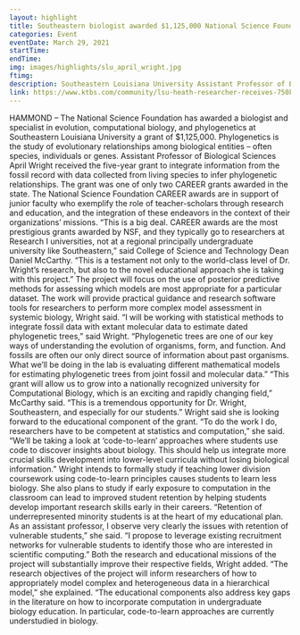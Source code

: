 ```yaml
---
layout: highlight
title: Southeastern biologist awarded $1,125,000 National Science Foundation Grant
categories: Event
eventDate: March 29, 2021
startTime:
endTime:
img: images/highlights/slu_april_wright.jpg
ftimg:
description: Southeastern Louisiana University Assistant Professor of Biological Sciences April Wright has been awarded a five-year grant of $1,125,000 by the National Science Foundation to integrate information from the fossil record with data collected from living species to infer phylogenetic relationships.
link: https://www.ktbs.com/community/lsu-heath-researcher-receives-750k-nasa-grant/article_11bbfb82-87db-11eb-ae6d-b3f7535207ed.html
---
```

HAMMOND – The National Science Foundation has awarded a biologist and specialist in evolution, computational biology, and phylogenetics at Southeastern Louisiana University a grant of $1,125,000. Phylogenetics is the study of evolutionary relationships among biological entities – often species, individuals or genes.
     Assistant Professor of Biological Sciences April Wright received the five-year grant to integrate information from the fossil record with data collected from living species to infer phylogenetic relationships.
     The grant was one of only two CAREER grants awarded in the state. The National Science Foundation CAREER awards are in support of junior faculty who exemplify the role of teacher-scholars through research and education, and the integration of these endeavors in the context of their organizations’ missions.
     “This is a big deal. CAREER awards are the most prestigious grants awarded by NSF, and they typically go to researchers at Research I universities, not at a regional principally undergraduate university like Southeastern,” said College of Science and Technology Dean Daniel McCarthy. “This is a testament not only to the world-class level of Dr. Wright’s research, but also to the novel educational approach she is taking with this project.”
     The project will focus on the use of posterior predictive methods for assessing which models are most appropriate for a particular dataset. The work will provide practical guidance and research software tools for researchers to perform more complex model assessment in systemic biology, Wright said.
     “I will be working with statistical methods to integrate fossil data with extant molecular data to estimate dated phylogenetic trees,” said Wright. “Phylogenetic trees are one of our key ways of understanding the evolution of organisms, form, and function. And fossils are often our only direct source of information about past organisms. What we’ll be doing in the lab is evaluating different mathematical models for estimating phylogenetic trees from joint fossil and molecular data.”
     “This grant will allow us to grow into a nationally recognized university for Computational Biology, which is an exciting and rapidly changing field,” McCarthy said. “This is a tremendous opportunity for Dr. Wright, Southeastern, and especially for our students.”
     Wright said she is looking forward to the educational component of the grant.
     “To do the work I do, researchers have to be competent at statistics and computation,” she said. “We’ll be taking a look at ‘code-to-learn’ approaches where students use code to discover insights about biology. This should help us integrate more crucial skills development into lower-level curricula without losing biological information.”
     Wright intends to formally study if teaching lower division coursework using code-to-learn principles causes students to learn less biology. She also plans to study if early exposure to computation in the classroom can lead to improved student retention by helping students develop important research skills early in their careers.
     “Retention of underrepresented minority students is at the heart of my educational plan. As an assistant professor, I observe very clearly the issues with retention of vulnerable students,” she said. “I propose to leverage existing recruitment networks for vulnerable students to identify those who are interested in scientific computing.”
     Both the research and educational missions of the project will substantially improve their respective fields, Wright added.
     “The research objectives of the project will inform researchers of how to appropriately model complex and heterogeneous data in a hierarchical model,” she explained. “The educational components also address key gaps in the literature on how to incorporate computation in undergraduate biology education. In particular, code-to-learn approaches are currently understudied in biology. 
